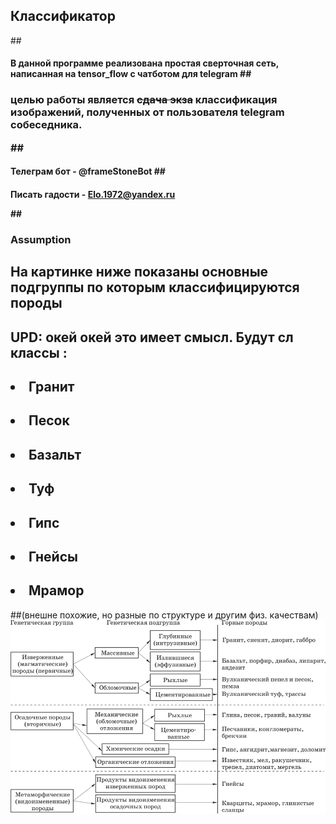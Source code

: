 ## Классификатор 
##<h4> В данной программе реализована простая сверточная сеть, написанная на tensor_flow с чатботом для telegram
##<h3> целью работы является ~~сдача экза~~ классификация изображений, полученных от пользователя telegram собеседника.

##<h4>Телеграм бот - @frameStoneBot
##<h4>Писать гадости - Elo.1972@yandex.ru

##<H3>Assumption </H3>
## На картинке ниже показаны основные подгруппы по которым классифицируются породы 
## UPD: окей окей это имеет смысл. Будут сл классы :
## <ol>
## <li>Гранит</li>
## <li>Песок</li>
## <li>Базальт</li>
## <li>Туф</li>
## <li>Гипс</li>
## <li>Гнейсы</li>
## <li>Мрамор</li> </ol>
##(внешне похожие, но разные по структуре и другим физ. качествам)
![классификация.png](классификация.png)
